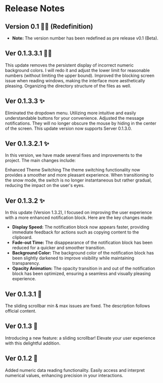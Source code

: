 # Release Notes
## Version 0.1 🔧✨ (Redefinition)

- **Note:** The version number has been redefined as pre release v0.1 (Beta).

## Ver 0.1.3.3.1 🔧✨

This update removes the persistent display of incorrect numeric background colors. I will redo it and adjust the lower limit for reasonable numbers (without limiting the upper bound).
Improved the blocking screen issue when reading windows, making the interface more aesthetically pleasing.
Organizing the directory structure of the files as well.

## Ver 0.1.3.3 ✨

Eliminated the dropdown menu. Utilizing more intuitive and easily understandable buttons for your convenience.
Adjusted the message notifications. They will no longer obscure the mouse by hiding in the center of the screen.
This update version now supports Server 0.1.3.0.

## Ver 0.1.3.2.1 ✨

In this version, we have made several fixes and improvements to the project. The main changes include:

Enhanced Theme Switching
The theme switching functionality now provides a smoother and more pleasant experience. When transitioning to the snow mode, the switch is no longer instantaneous but rather gradual, reducing the impact on the user's eyes.

## Ver 0.1.3.2 ✨

In this update (Version 1.3.2), I focused on improving the user experience with a more enhanced notification block. Here are the key changes made:
- **Display Speed:** The notification block now appears faster, providing immediate feedback for actions such as copying content to the clipboard.
- **Fade-out Time:** The disappearance of the notification block has been reduced for a quicker and smoother transition.
- **Background Color:** The background color of the notification block has been slightly darkened to improve visibility while maintaining transparency.
- **Opacity Animation:** The opacity transition in and out of the notification block has been optimized, ensuring a seamless and visually pleasing experience.

## Ver 0.1.3.1 🔧

The sliding scrollbar min & max issues are fixed.
The description follows official content.

## Ver 0.1.3 🚀

Introducing a new feature: a sliding scrollbar! Elevate your user experience with this delightful addition.

## Ver 0.1.2 🚀

Added numeric data reading functionality. Easily access and interpret numerical values, enhancing precision in your interactions.
